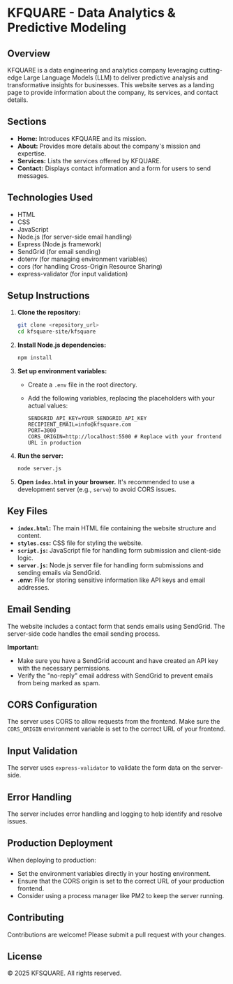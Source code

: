 # KFQUARE - Data Analytics & Predictive Modeling

## Overview

KFQUARE is a data engineering and analytics company leveraging cutting-edge Large Language Models (LLM) to deliver predictive analysis and transformative insights for businesses. This website serves as a landing page to provide information about the company, its services, and contact details.

## Sections

*   **Home:** Introduces KFQUARE and its mission.
*   **About:** Provides more details about the company's mission and expertise.
*   **Services:** Lists the services offered by KFQUARE.
*   **Contact:** Displays contact information and a form for users to send messages.

## Technologies Used

*   HTML
*   CSS
*   JavaScript
*   Node.js (for server-side email handling)
*   Express (Node.js framework)
*   SendGrid (for email sending)
*   dotenv (for managing environment variables)
*   cors (for handling Cross-Origin Resource Sharing)
*   express-validator (for input validation)

## Setup Instructions

1.  **Clone the repository:**

    ```bash
    git clone <repository_url>
    cd kfsquare-site/kfsquare
    ```

2.  **Install Node.js dependencies:**

    ```bash
    npm install
    ```

3.  **Set up environment variables:**

    *   Create a `.env` file in the root directory.
    *   Add the following variables, replacing the placeholders with your actual values:

        ```
        SENDGRID_API_KEY=YOUR_SENDGRID_API_KEY
        RECIPIENT_EMAIL=info@kfsquare.com
        PORT=3000
        CORS_ORIGIN=http://localhost:5500 # Replace with your frontend URL in production
        ```

4.  **Run the server:**

    ```bash
    node server.js
    ```

5.  **Open `index.html` in your browser.**  It's recommended to use a development server (e.g., `serve`) to avoid CORS issues.

## Key Files

*   **`index.html`:** The main HTML file containing the website structure and content.
*   **`styles.css`:**  CSS file for styling the website.
*   **`script.js`:** JavaScript file for handling form submission and client-side logic.
*   **`server.js`:** Node.js server file for handling form submissions and sending emails via SendGrid.
*   **.env:** File for storing sensitive information like API keys and email addresses.

## Email Sending

The website includes a contact form that sends emails using SendGrid.  The server-side code handles the email sending process.

**Important:**

*   Make sure you have a SendGrid account and have created an API key with the necessary permissions.
*   Verify the "no-reply" email address with SendGrid to prevent emails from being marked as spam.

## CORS Configuration

The server uses CORS to allow requests from the frontend.  Make sure the `CORS_ORIGIN` environment variable is set to the correct URL of your frontend.

## Input Validation

The server uses `express-validator` to validate the form data on the server-side.

## Error Handling

The server includes error handling and logging to help identify and resolve issues.

## Production Deployment

When deploying to production:

*   Set the environment variables directly in your hosting environment.
*   Ensure that the CORS origin is set to the correct URL of your production frontend.
*   Consider using a process manager like PM2 to keep the server running.

## Contributing

Contributions are welcome! Please submit a pull request with your changes.

## License

© 2025 KFSQUARE. All rights reserved.